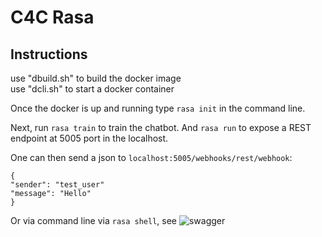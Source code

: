 # C4C Rasa

Instructions
------------

use "dbuild.sh" to build the docker image <br />
use "dcli.sh" to start a docker container

Once the docker is up and running type `rasa init` in the command line. 

Next, run `rasa train` to train the chatbot. And `rasa run` to expose a REST endpoint at 5005 port in the localhost.

One can then send a json to `localhost:5005/webhooks/rest/webhook`:


```
{
"sender": "test_user"
"message": "Hello"
}
```

Or via command line via `rasa shell`, see ![swagger](https://github.com/CrossLangNV/C4C_rasa/tree/main/media/C4C_2.png?raw=true)
